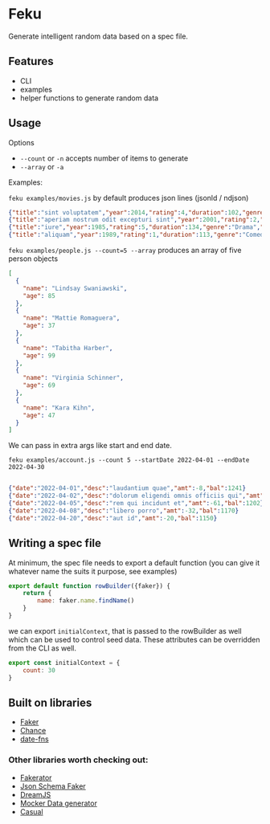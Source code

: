 # Feku

Generate intelligent random data based on a spec file.


## Features
- CLI
- examples
- helper functions to generate random data


## Usage

Options
- `--count` or `-n` accepts number of items to generate 
- `--array` or `-a`

Examples:


`feku examples/movies.js` by default produces json lines (jsonld / ndjson)

```json lines
{"title":"sint voluptatem","year":2014,"rating":4,"duration":102,"genre":"Romance","image":"http://loremflickr.com/640/480/abstract","description":"Laudantium minima quae libero asperiores voluptatem adipisci. Doloribus rerum praesentium.","cast":["Shawna Pollich DVM","Miss Josefina Schmidt","Lizeth"]}
{"title":"aperiam nostrum odit excepturi sint","year":2001,"rating":2,"duration":110,"genre":"Comedy","image":"http://loremflickr.com/640/480/business","description":"Fuga quod culpa qui. Provident voluptatum qui eum omnis.","cast":["Phil Casper","Sergio Pfeffer","Yvonne"]}
{"title":"iure","year":1985,"rating":5,"duration":134,"genre":"Drama","image":"http://loremflickr.com/640/480/abstract","description":"Quia incidunt ipsum maiores. Libero similique assumenda deserunt aliquam harum iure nemo fuga consequatur.","cast":["Kristin Hintz","Dr. Danielle Batz","Mavis"]}
{"title":"aliquam","year":1989,"rating":1,"duration":113,"genre":"Comedy","image":"http://loremflickr.com/640/480/people","description":"Et omnis ipsam placeat est harum adipisci. Illum et consequatur.","cast":["Gerardo MacGyver","Miss Lester Brakus","Retha"]}
```



`feku examples/people.js --count=5 --array` produces an array of five person objects 

```json
[
  {
    "name": "Lindsay Swaniawski",
    "age": 85
  },
  {
    "name": "Mattie Romaguera",
    "age": 37
  },
  {
    "name": "Tabitha Harber",
    "age": 99
  },
  {
    "name": "Virginia Schinner",
    "age": 69
  },
  {
    "name": "Kara Kihn",
    "age": 47
  }
]

```


We can pass in extra args like start and end date. 

`feku examples/account.js --count 5 --startDate 2022-04-01 --endDate 2022-04-30`

```json lines

{"date":"2022-04-01","desc":"laudantium quae","amt":-8,"bal":1241}
{"date":"2022-04-02","desc":"dolorum eligendi omnis officiis qui","amt":22,"bal":1263}
{"date":"2022-04-05","desc":"rem qui incidunt et","amt":-61,"bal":1202}
{"date":"2022-04-08","desc":"libero porro","amt":-32,"bal":1170}
{"date":"2022-04-20","desc":"aut id","amt":-20,"bal":1150}


```


## Writing a spec file


At minimum, the spec file needs to export a default function (you can give it whatever name the suits it purpose, see examples)

```javascript
export default function rowBuilder({faker}) {
    return {
        name: faker.name.findName()
    }
}
```

we can export `initialContext`, that is passed to the rowBuilder as well which can be used to control seed data. 
These attributes can be overridden from the CLI as well.

```javascript
export const initialContext = {
    count: 30
}
```


## Built on libraries
- [Faker](https://www.npmjs.com/package/@faker-js/faker)
- [Chance](https://chancejs.com/)
- [date-fns](https://date-fns.org/)


### Other libraries worth checking out: 
- [Fakerator](https://github.com/icebob/fakerator)
- [Json Schema Faker](https://github.com/json-schema-faker/json-schema-faker)
- [DreamJS](https://github.com/adleroliveira/dreamjs)
- [Mocker Data generator](https://github.com/danibram/mocker-data-generator/)
- [Casual](https://github.com/boo1ean/casual)
